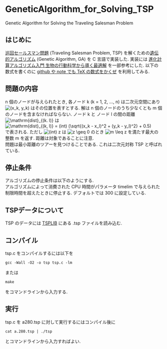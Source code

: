 # GeneticAlgorithm_for_Solving_TSP
Genetic Algorithm for Solving the Traveling Salesman Problem

## はじめに
[巡回セールスマン問題](https://ja.wikipedia.org/wiki/%E5%B7%A1%E5%9B%9E%E3%82%BB%E3%83%BC%E3%83%AB%E3%82%B9%E3%83%9E%E3%83%B3%E5%95%8F%E9%A1%8C) (Traveling Salesman Problem, TSP) を解くための[遺伝的アルゴリズム](https://ja.wikipedia.org/wiki/%E9%81%BA%E4%BC%9D%E7%9A%84%E3%82%A2%E3%83%AB%E3%82%B4%E3%83%AA%E3%82%BA%E3%83%A0#:~:text=%E9%81%BA%E4%BC%9D%E7%9A%84%E3%82%A2%E3%83%AB%E3%82%B4%E3%83%AA%E3%82%BA%E3%83%A0%EF%BC%88%E3%81%84%E3%81%A7%E3%82%93,%E3%83%A1%E3%82%BF%E3%83%92%E3%83%A5%E3%83%BC%E3%83%AA%E3%82%B9%E3%83%86%E3%82%A3%E3%83%83%E3%82%AF%E3%82%A2%E3%83%AB%E3%82%B4%E3%83%AA%E3%82%BA%E3%83%A0%E3%81%A7%E3%81%82%E3%82%8B%E3%80%82) (Genetic Algorithm, GA) を C 言語で実装した. 実装には [進化計算アルゴリズム入門 生物の行動科学から導く最適解](https://www.amazon.co.jp/%E9%80%B2%E5%8C%96%E8%A8%88%E7%AE%97%E3%82%A2%E3%83%AB%E3%82%B4%E3%83%AA%E3%82%BA%E3%83%A0%E5%85%A5%E9%96%80-%E7%94%9F%E7%89%A9%E3%81%AE%E8%A1%8C%E5%8B%95%E7%A7%91%E5%AD%A6%E3%81%8B%E3%82%89%E5%B0%8E%E3%81%8F%E6%9C%80%E9%81%A9%E8%A7%A3-%E5%A4%A7%E8%B0%B7%E7%B4%80%E5%AD%90-ebook/dp/B07DQFVK1H) を一部参考にした. 以下の数式を書くのに [github や note でも TeX の数式をかくぜ](https://aotamasaki.hatenablog.com/entry/2020/08/09/github%E3%82%84note%E3%81%A7%E3%82%82TeX%E3%81%AE%E6%95%B0%E5%BC%8F%E3%82%92%E6%9B%B8%E3%81%8F%E3%81%9C) を利用してみる.

## 問題の内容
n 個のノードが与えられたとき, 各ノード k (k = 1, 2, ..., n) は二次元空間にあり
![(x_k, y_k)](https://render.githubusercontent.com/render/math?math=%5Cdisplaystyle+%28x_k%2C+y_k%29)
はその位置を表すとする. 解は n 個のノードのうち少なくとも m 個のノードを含まなければならない. ノード k と ノード l の間の距離
![\mathrm{dist}_{(k. l)}](https://render.githubusercontent.com/render/math?math=%5Cdisplaystyle+%5Cmathrm%7Bdist%7D_%7B%28k.+l%29%7D)
は  
![\mathrm{dist}_{(k, l)} = (int) (\sqrt{(x_k - x_l)^2 + (y_k - y_l)^2} + 0.5)](https://render.githubusercontent.com/render/math?math=%5Cdisplaystyle+%5Cmathrm%7Bdist%7D_%7B%28k%2C+l%29%7D+%3D+%28int%29+%28%5Csqrt%7B%28x_k+-+x_l%29%5E2+%2B+%28y_k+-+y_l%29%5E2%7D+%2B+0.5%29)  
で表される. ただし ![(int) z ](https://render.githubusercontent.com/render/math?math=%5Cdisplaystyle+%28int%29+z+) は ![z \geq 0](https://render.githubusercontent.com/render/math?math=%5Cdisplaystyle+z+%5Cgeq+0) のとき ![m \leq z](https://render.githubusercontent.com/render/math?math=%5Cdisplaystyle+m+%5Cleq+z) を満たす最大の整数 m を返す. 距離は対象であることに注意.  
問題は最小距離のツアーを見つけることである. これは二次元対称 TSP と呼ばれている.

## 停止条件
アルゴリズムの停止条件は以下のようにする.  
アルゴリズムによって消費された CPU 時間がパラメータ timelim で与えられた制限時間を超えたときに停止する. デフォルトでは 300 に設定している.

## TSPデータについて
TSP のデータには [TSPLIB](http://elib.zib.de/pub/mp-testdata/tsp/tsplib/tsplib.html) にある .tsp ファイルを読み込む.

## コンパイル
tsp.c をコンパイルするには以下を

```
gcc -Wall -O2 -o tsp tsp.c -lm
```

または

```
make
```

をコマンドラインから入力する.

## 実行
tsp.c を a280.tsp に対して実行するにはコンパイル後に

```
cat a.280.tsp | ./tsp
```

とコマンドラインから入力すればよい.
